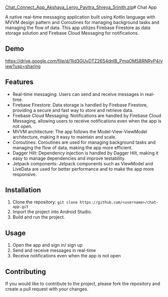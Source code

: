 [Chat_Connect_App_Akshaya_Leroy_Pavitra_Shreya_Srinith.zip](https://github.com/user-attachments/files/17779278/Chat_Connect_App_Akshaya_Leroy_Pavitra_Shreya_Srinith.zip)# Chat App

A native real-time messaging application built using Kotlin language with MVVM design pattern and Coroutines for managing background tasks and managing the flow of data. This app utilizes Firebase Firestore as data storage solution and Firebase Cloud Messaging for notifications.

## Demo

https://drive.google.com/file/d/1lid3GUvDTZ26S4dnlB_PmqOMS8RNRyP4/view?usp=sharing


## Features
- Real-time messaging: Users can send and receive messages in real-time.
- Firebase Firestore: Data storage is handled by Firebase Firestore, providing a secure and fast way to store and retrieve data.
- Firebase Cloud Messaging: Notifications are handled by Firebase Cloud Messaging, allowing users to receive notifications even when the app is not open.
- MVVM architecture: The app follows the Model-View-ViewModel architecture, making it easy to maintain and scale.
- Coroutines: Coroutines are used for managing background tasks and managing the flow of data, making the app more efficient.
- Dagger Hilt: Dependency injection is handled by Dagger Hilt, making it easy to manage dependencies and improve testability.
- Jetpack components: Jetpack components such as ViewModel and LiveData are used for better performance and to make the app more responsive.

## Installation
1. Clone the repository: `git clone https://github.com/<username>/chat-app.git`
2. Import the project into Android Studio.
3. Build and run the project.

## Usage
1. Open the app and sign in/ sign up
2. Send and receive messages in real-time
3. Receive notifications even when the app is not open

## Contributing
If you would like to contribute to the project, please fork the repository and create a pull request with your changes.
